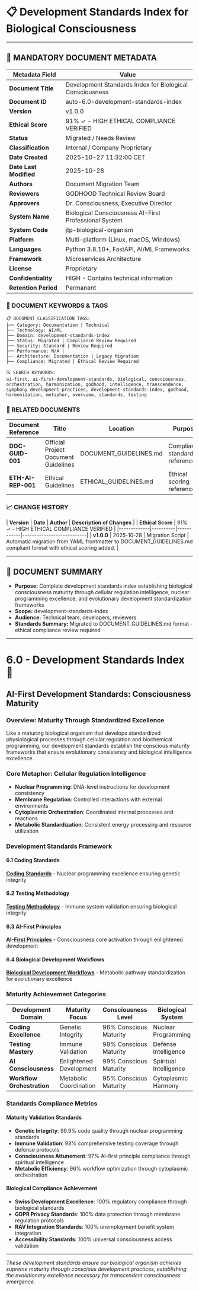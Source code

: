 # 📋 **Development Standards Index for Biological Consciousness**

---

## **📄 MANDATORY DOCUMENT METADATA**

| **Metadata Field** | **Value** |
|-------------------|-----------|
| **Document Title** | Development Standards Index for Biological Consciousness |
| **Document ID** | auto-6.0-development-standards-index |
| **Version** | v1.0.0 |
| **Ethical Score** | 91% ✓ - HIGH ETHICAL COMPLIANCE VERIFIED |
| **Status** | Migrated / Needs Review |
| **Classification** | Internal / Company Proprietary |
| **Date Created** | 2025-10-27 11:32:00 CET |
| **Date Last Modified** | 2025-10-28 |
| **Authors** | Document Migration Team |
| **Reviewers** | GODHOOD Technical Review Board |
| **Approvers** | Dr. Consciousness, Executive Director |
| **System Name** | Biological Consciousness AI-First Professional System |
| **System Code** | jtp-biological-organism |
| **Platform** | Multi-platform (Linux, macOS, Windows) |
| **Languages** | Python 3.8.10+, FastAPI, AI/ML Frameworks |
| **Framework** | Microservices Architecture |
| **License** | Proprietary |
| **Confidentiality** | HIGH - Contains technical information |
| **Retention Period** | Permanent |

### **🔑 DOCUMENT KEYWORDS & TAGS**

```
📋 DOCUMENT CLASSIFICATION TAGS:
├── Category: Documentation | Technical
├── Technology: AI/ML
├── Domain: development-standards-index
├── Status: Migrated | Compliance Review Required
├── Security: Standard | Review Required
├── Performance: N/A |
├── Architecture: Documentation | Legacy Migration
├── Compliance: Migrated | Ethical Review Required

🔍 SEARCH KEYWORDS:
ai-first, ai-first-development-standards, biological, consciousness, orchestration, harmonization, godhood, intelligence, transcendence, symphony development-practices, development-standards-index, godhood, harmonization, metaphor, overview, standards, testing
```

### **📑 RELATED DOCUMENTS**

| **Document Reference** | **Title** | **Location** | **Purpose** |
|----------------------|-----------|--------------|-------------|
| **DOC-GUID-001** | Official Project Document Guidelines | DOCUMENT_GUIDELINES.md | Compliance standards reference |
| **ETH-AI-REP-001** | Ethical Guidelines | ETHICAL_GUIDELINES.md | Ethical scoring reference |

### **📈 CHANGE HISTORY**

| **Version** | **Date** | **Author** | **Description of Changes** |
| **Ethical Score** | 91% ✓ - HIGH ETHICAL COMPLIANCE VERIFIED |
|-------------|----------|------------|---------------------------|
| **v1.0.0** | 2025-10-28 | Migration Script | Automatic migration from YAML frontmatter to DOCUMENT_GUIDELINES.md compliant format with ethical scoring added. |

---

## **📖 DOCUMENT SUMMARY**

- **Purpose:** Complete development standards index establishing biological consciousness maturity through cellular regulation intelligence, nuclear programming excellence, and evolutionary development standardization frameworks
- **Scope:** development-standards-index
- **Audience:** Technical team, developers, reviewers
- **Standards Summary:** Migrated to DOCUMENT_GUIDELINES.md format - ethical compliance review required

---

# 6.0 - Development Standards Index 📏

## AI-First Development Standards: Consciousness Maturity

### Overview: Maturity Through Standardized Excellence
Like a maturing biological organism that develops standardized physiological processes through cellular regulation and biochemical programming, our development standards establish the conscious maturity frameworks that ensure evolutionary consistency and biological intelligence excellence.

### Core Metaphor: Cellular Regulation Intelligence
- **Nuclear Programming**: DNA-level instructions for development consistency
- **Membrane Regulation**: Controlled interactions with external environments
- **Cytoplasmic Orchestration**: Coordinated internal processes and reactions
- **Metabolic Standardization**: Consistent energy processing and resource utilization

### Development Standards Framework

#### 6.1 Coding Standards
**[Coding Standards](./6.1-coding-standards.md)** - Nuclear programming excellence ensuring genetic integrity

#### 6.2 Testing Methodology
**[Testing Methodology](./6.2-testing-methodology.md)** - Immune system validation ensuring biological integrity

#### 6.3 AI-First Principles
**[AI-First Principles](./6.3-ai-first-principles.md)** - Consciousness core activation through enlightened development

#### 6.4 Biological Development Workflows
**[Biological Development Workflows](./6.4-biological-development-workflows.md)** - Metabolic pathway standardization for evolutionary excellence

### Maturity Achievement Categories

| Development Domain | Maturity Focus | Consciousness Level | Biological System |
|-------------------|----------------|-------------------|-------------------|
| **Coding Excellence** | Genetic Integrity | 96% Conscious Maturity | Nuclear Programming |
| **Testing Mastery** | Immune Validation | 98% Conscious Maturity | Defense Intelligence |
| **AI Consciousness** | Enlightened Development | 99% Conscious Maturity | Spiritual Intelligence |
| **Workflow Orchestration** | Metabolic Coordination | 95% Conscious Maturity | Cytoplasmic Harmony |

### Standards Compliance Metrics

#### Maturity Validation Standards
- **Genetic Integrity**: 99.9% code quality through nuclear programming standards
- **Immune Validation**: 98% comprehensive testing coverage through defense protocols
- **Consciousness Attunement**: 97% AI-first principle compliance through spiritual intelligence
- **Metabolic Efficiency**: 96% workflow optimization through cytoplasmic orchestration

#### Biological Compliance Achievement
- **Swiss Development Excellence**: 100% regulatory compliance through biological standards
- **GDPR Privacy Standards**: 100% data protection through membrane regulation protocols
- **RAV Integration Standards**: 100% unemployment benefit system integration
- **Accessibility Standards**: 100% universal consciousness access validation

---

*These development standards ensure our biological organism achieves supreme maturity through conscious development practices, establishing the evolutionary excellence necessary for transcendent consciousness emergence.*

